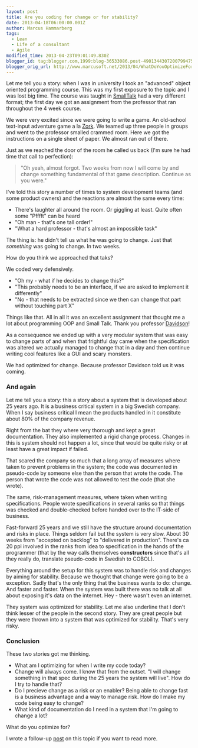```yaml
---
layout: post
title: Are you coding for change or for stability?
date: 2013-04-18T06:00:00.001Z
author: Marcus Hammarberg
tags:
  - Lean
  - Life of a consultant
  - Agile
modified_time: 2013-04-23T09:01:49.830Z
blogger_id: tag:blogger.com,1999:blog-36533086.post-4901344307200799475
blogger_orig_url: http://www.marcusoft.net/2013/04/WhatDoYouOptimizeFor.html
---
```



<div>

Let me tell you a story: when I was in university I took an "advanced"
object oriented programming course. This was my first exposure to the
topic and I was lost big time. The course was taught in
[SmallTalk](http://en.wikipedia.org/wiki/Smalltalk) had a very different
format; the first day we got an assignment from the professor that ran
throughout the 4 week course.

We were very excited since we were going to write a game. An old-school
text-input adventure game a la
[Zork](http://en.wikipedia.org/wiki/File:Screenshot_of_Zork_running_on_Frotz_through_iTerm_2_on_Mac_OSX.png).
We teamed up three people in groups and went to the professor smalled
crammed room. Here we got the instructions on a single sheet of paper.
We almost ran out of there.

Just as we reached the door of the room he called us back (I'm sure he
had time that call to perfection):

> "Oh yeah, almost forgot. Two weeks from now I will come by and change
> something fundamental of that game description. Continue as you were."

I've told this story a number of times to system
development teams (and some product owners) and the reactions are almost
the same every time:


-   There's laughter all around the room. Or giggling at least. Quite
    often some "Pfffft" can be heard 
-   "Oh man - that's one tall order!"
-   "What a hard professor - that's almost an impossible task"

<div>

The thing is: he didn't tell us what he was going to change. Just that
*something* was going to change. In two weeks. 

</div>

<div>
</div>

<div>

How do you think we approached that taks? 

</div>

<div>

We coded very defensively. 

</div>

<div>

-   "Oh my - what if he decides to change this?" 
-   "This probably needs to be an interface, if we are asked to
    implement it differently"
-   "No - that needs to be extracted since we then can change that part
    without touching part X"

</div>


Things like that. All in all it was an excellent assignment that thought
me a lot about programming OOP and Small Talk. Thank you professor
[Davidson](http://people.dsv.su.se/~alan/)!

As a consequence we ended up with a very modular system that was easy to
change parts of and when that frightful day came when the specification
was altered we actually managed to change that in a day and then
continue writing cool features like a GUI and scary monsters.

We had optimized for change. Because professor Davidson told us it was
coming.

### And again

Let me tell you a story: this a story about a system that is developed
about 25 years ago. It is a business critical system in a big Swedish
company. When I say business critical I mean the products handled in it
constitute about 80% of the company revenue.

Right from the bat they where very thorough and kept a great
documentation. They also implemented a rigid change process. Changes in
this is system should not happen a lot, since that would be quite risky
or at least have a great impact if failed.

That scared the company so much that a long array of measures where
taken to prevent problems in the system; the code was documented in
pseudo-code by someone else than the person that wrote the code. The
person that wrote the code was not allowed to test the code (that she
wrote).

The same, risk-management measures, where taken when writing
specifications. People wrote specifications in several ranks so that
things was checked and double-checked before handed over to the IT-side
of business.

Fast-forward 25 years and we still have the structure around
documentation and risks in place. Things seldom fail but the system is
very slow. About 30 weeks from "accepted on backlog" to "delivered in
production". There's ca 20 ppl involved in the ranks from idea to
specification in the hands of the programmer (that by the way calls
themselves **constructors** since that's all they really do, translate
pseudo-code in Swedish to COBOL).

<div>


Everything around the setup for this system was to handle risk and
changes by aiming for stability. Because we thought that change were
going to be a exception. Sadly that's the only thing that the business
wants to do: change. And faster and faster. When the system was built
there was no talk at all about exposing it's data on the internet. Hey -
there wasn't even an internet.

They system was optimized for stability.
Let me also underline that I don't think lesser of the people in the
second story. They are great people but they were thrown into a system
that was optimized for stability. That's very risky.

### Conclusion

These two stories got me thinking.

-   What am I optimizing for when I write my code today?
-   Change will always come. I know that from the outset. "I will change
    something in that spec during the 25 years the system will live".
    How do I try to handle that?
-   Do I precieve change as a risk or an enabler? Being able to change
    fast is a business advantage and a way to manage risk. How do I make
    my code being easy to change?
-   What kind of documentation do I need in a system that I'm going to
    change a lot?

<div>

What do you optimize for?

I wrote a follow-up
[post](http://www.marcusoft.net/2013/04/WhatDoYouOptimizeFor2.html) on
this topic if you want to read more.

</div>

</div>

<div>
</div>

</div>
